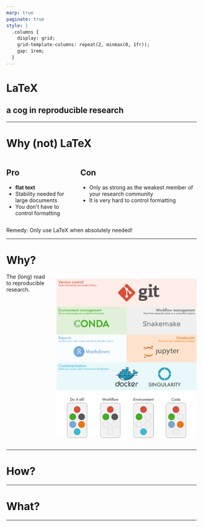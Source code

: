 ```yaml
---
marp: true
paginate: true
style: |
  .columns {
    display: grid;
    grid-template-columns: repeat(2, minmax(0, 1fr));
    gap: 1rem;
  }
---
```


# **LaTeX**
## a cog in reproducible research

---

# Why (not) LaTeX

<div class="columns">
<div>

## Pro

* **flat text**
* Stability needed for large documents
* You don't have to control formatting

</div>
<div>

## Con

* Only as strong as the weakest member of your research community
* It is very hard to control formatting

</div>
</div>

Remedy: Only use LaTeX when absolutely needed!

---

# Why?

<div class="columns">
<div>
The (long) road to reproducible research.
</div>
<div> 

![width:500px](../img/tutorials_overview.png)

</div>
</div>

---

# How?

---

# What?

---



